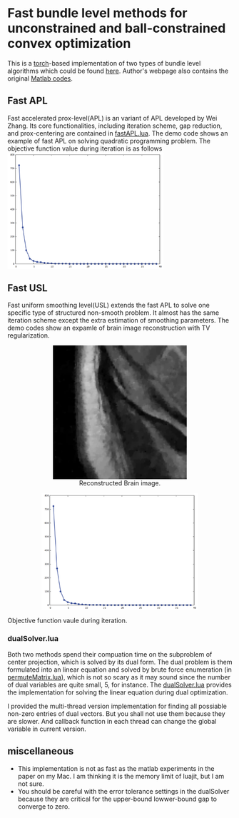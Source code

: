 # Fast bundle level methods for unconstrained and ball-constrained convex optimization
This is a [torch](http://torch.ch/)-based implementation of two types of bundle level algorithms which could be found [here](http://arxiv.org/abs/1412.2128). Author's webpage also contains the original [Matlab codes](http://arxiv.org/abs/1412.2128).

## Fast APL
Fast accelerated prox-level(APL) is an variant of APL developed by Wei Zhang. Its core functionalities, including iteration scheme, gap reduction, and prox-centering are contained in [fastAPL.lua](fastAPL.lua?raw=true). The demo code shows an example of fast APL on solving quadratic programming problem. The objective function value during iteration is as follows
<img src="fapl.png" align="middle" width="350">


## Fast USL
Fast uniform smoothing level(USL) extends the fast APL to solve one specific type of structured non-smooth problem. It almost has the same iteration scheme except the extra estimation of smoothing parameters. The demo codes show an expamle of brain image reconstruction with TV regularization.

<div align="center">
<img src="recBrain.png" align="middle" width="300" />
<figcaption> Reconstructed Brain image.</figcaption> 
</div>

<p align="center">
<img src="fapl.png" align="middle" width="350">
<figcaption> Objective function vaule during iteration.</figcaption>
</p>

### dualSolver.lua
Both two methods spend their compuation time on the subproblem of center projection, which is solved by its dual form. The dual problem is them formulated into an linear equation and solved by brute force enumeration  (in [permuteMatrix.lua](permuteMatrix.lua?raw=true)), which is not so scary as it may sound since the number of dual variables are quite small, 5, for instance. The [dualSolver.lua](dualSolver.lua?raw=true) provides the implementation for solving the linear equation during dual optimization.

I provided the multi-thread version implementation for finding all possiable non-zero entries of dual vectors. But you shall not use them because they are slower. And callback function in each thread can change the global variable in current version.



## miscellaneous
* This implementation is not as fast as the matlab experiments in the paper on my Mac. I am thinking it is the memory limit of luajit, but I am not sure.
* You should be careful with the error tolerance settings in the dualSolver because they are critical for the upper-bound lowwer-bound gap to converge to zero.


